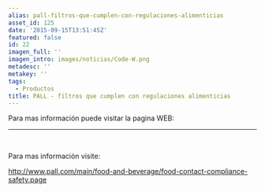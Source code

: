 ```yaml
---
alias: pall-filtros-que-cumplen-con-regulaciones-alimenticias
asset_id: 125
date: '2015-09-15T13:51:45Z'
featured: false
id: 22
imagen_full: ''
imagen_intro: images/noticias/Code-W.png
metadesc: ''
metakey: ''
tags:
  - Productos
title: PALL - filtros que cumplen con regulaciones alimenticias
---
```





<p>Para mas información puede visitar la pagina WEB:</p>
<hr class="system-pagebreak" />
<p> </p>
<p>Para mas información visite:</p>
<p><a title="http://www.pall.com/main/food-and-beverage/food-contact-compliance-safety.page" href="http://www.pall.com/main/food-and-beverage/food-contact-compliance-safety.page" target="_blank">http://www.pall.com/main/food-and-beverage/food-contact-compliance-safety.page</a></p>
<!--more-->
